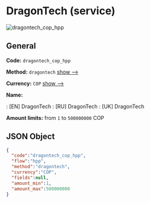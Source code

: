 
# DragonTech (service) 
![dragontech_cop_hpp](https://static.openfintech.io/payment_methods/dragontech_cop_hpp/logo.svg?w=400&c=v0.59.26#w200)  

## General 
 
**Code:** `dragontech_cop_hpp` 
 
**Method:** `dragontech` 
 [show -->](/payment-methods/dragontech/) 
 
**Currency:** `COP` [show -->](/currencies/COP/) 
 
**Name:** 
 
:	[EN] DragonTech 
:	[RU] DragonTech 
:	[UK] DragonTech 
 
**Amount limits:** from `1` to `500000000` COP 

## JSON Object 

```json
{
  "code":"dragontech_cop_hpp",
  "flow":"hpp",
  "method":"dragontech",
  "currency":"COP",
  "fields":null,
  "amount_min":1,
  "amount_max":500000000
}
```  
